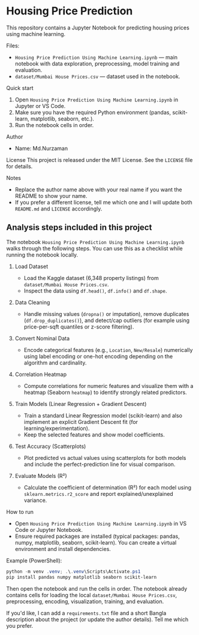 # Housing Price Prediction

This repository contains a Jupyter Notebook for predicting housing prices using machine learning.

Files:
- `Housing Price Prediction Using Machine Learning.ipynb` — main notebook with data exploration, preprocessing, model training and evaluation.
- `dataset/Mumbai House Prices.csv` — dataset used in the notebook.

Quick start
1. Open `Housing Price Prediction Using Machine Learning.ipynb` in Jupyter or VS Code.
2. Make sure you have the required Python environment (pandas, scikit-learn, matplotlib, seaborn, etc.).
3. Run the notebook cells in order.

Author
- Name: Md.Nurzaman 

License
This project is released under the MIT License. See the `LICENSE` file for details.

Notes
- Replace the author name above with your real name if you want the README to show your name.
- If you prefer a different license, tell me which one and I will update both `README.md` and `LICENSE` accordingly.

## Analysis steps included in this project

The notebook `Housing Price Prediction Using Machine Learning.ipynb` walks through the following steps. You can use this as a checklist while running the notebook locally.

1. Load Dataset
	- Load the Kaggle dataset (6,348 property listings) from `dataset/Mumbai House Prices.csv`.
	- Inspect the data using `df.head()`, `df.info()` and `df.shape`.

2. Data Cleaning
	- Handle missing values (`dropna()` or imputation), remove duplicates (`df.drop_duplicates()`), and detect/cap outliers (for example using price-per-sqft quantiles or z-score filtering).

3. Convert Nominal Data
	- Encode categorical features (e.g., `Location`, `New/Resale`) numerically using label encoding or one-hot encoding depending on the algorithm and cardinality.

4. Correlation Heatmap
	- Compute correlations for numeric features and visualize them with a heatmap (Seaborn `heatmap`) to identify strongly related predictors.

5. Train Models (Linear Regression + Gradient Descent)
	- Train a standard Linear Regression model (scikit-learn) and also implement an explicit Gradient Descent fit (for learning/experimentation).
	- Keep the selected features and show model coefficients.

6. Test Accuracy (Scatterplots)
	- Plot predicted vs actual values using scatterplots for both models and include the perfect-prediction line for visual comparison.

7. Evaluate Models (R²)
	- Calculate the coefficient of determination (R²) for each model using `sklearn.metrics.r2_score` and report explained/unexplained variance.

How to run
- Open `Housing Price Prediction Using Machine Learning.ipynb` in VS Code or Jupyter Notebook.
- Ensure required packages are installed (typical packages: pandas, numpy, matplotlib, seaborn, scikit-learn). You can create a virtual environment and install dependencies.

Example (PowerShell):

```powershell
python -m venv .venv; .\.venv\Scripts\Activate.ps1
pip install pandas numpy matplotlib seaborn scikit-learn
```

Then open the notebook and run the cells in order. The notebook already contains cells for loading the local `dataset/Mumbai House Prices.csv`, preprocessing, encoding, visualization, training, and evaluation.

If you'd like, I can add a `requirements.txt` file and a short Bangla description about the project (or update the author details). Tell me which you prefer.
